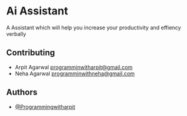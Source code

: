 
# Ai Assistant

A Assistant which will help you increase your productivity and effiency verbally 


## Contributing

- Arpit Agarwal <programminwitharpit@gmail.com>
- Neha Agarwal <programminwithneha@gmail.com>

  
## Authors

- [@Programmingwitharpit](https://github.com/ProgrammingwithArpit/)

  